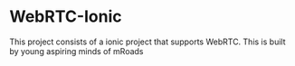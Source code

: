 # WebRTC-Ionic
This project consists of a ionic project that supports WebRTC. This is built by young aspiring minds of mRoads
